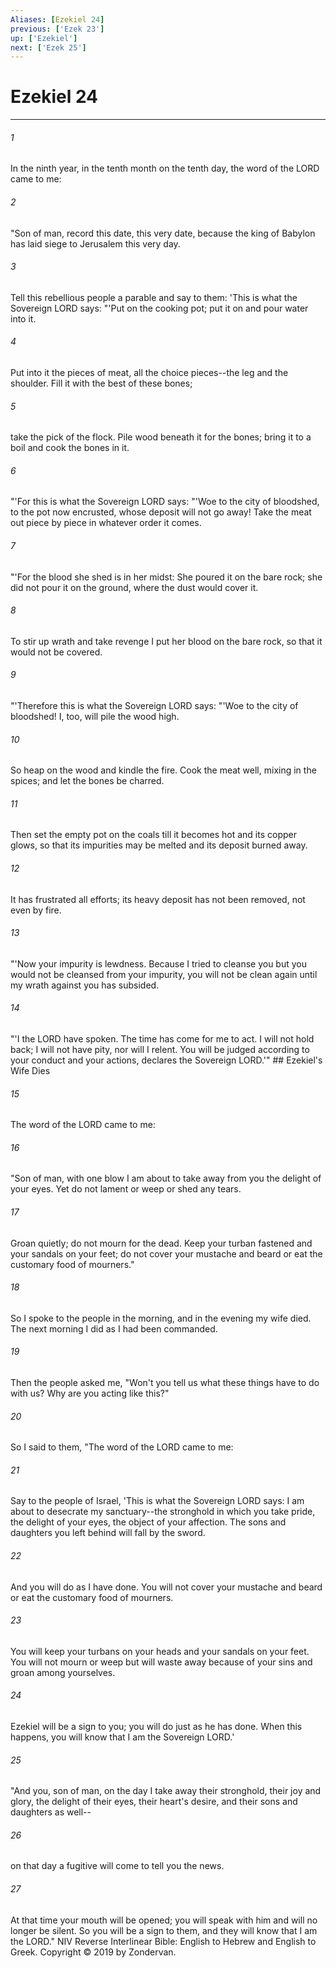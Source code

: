 ```yaml
---
Aliases: [Ezekiel 24]
previous: ['Ezek 23']
up: ['Ezekiel']
next: ['Ezek 25']
---
```

# Ezekiel 24

***


###### 1 
In the ninth year, in the tenth month on the tenth day, the word of the LORD came to me: 

###### 2 
"Son of man, record this date, this very date, because the king of Babylon has laid siege to Jerusalem this very day. 

###### 3 
Tell this rebellious people a parable and say to them: 'This is what the Sovereign LORD says: "'Put on the cooking pot; put it on and pour water into it. 

###### 4 
Put into it the pieces of meat, all the choice pieces--the leg and the shoulder. Fill it with the best of these bones; 

###### 5 
take the pick of the flock. Pile wood beneath it for the bones; bring it to a boil and cook the bones in it. 

###### 6 
"'For this is what the Sovereign LORD says: "'Woe to the city of bloodshed, to the pot now encrusted, whose deposit will not go away! Take the meat out piece by piece in whatever order it comes. 

###### 7 
"'For the blood she shed is in her midst: She poured it on the bare rock; she did not pour it on the ground, where the dust would cover it. 

###### 8 
To stir up wrath and take revenge I put her blood on the bare rock, so that it would not be covered. 

###### 9 
"'Therefore this is what the Sovereign LORD says: "'Woe to the city of bloodshed! I, too, will pile the wood high. 

###### 10 
So heap on the wood and kindle the fire. Cook the meat well, mixing in the spices; and let the bones be charred. 

###### 11 
Then set the empty pot on the coals till it becomes hot and its copper glows, so that its impurities may be melted and its deposit burned away. 

###### 12 
It has frustrated all efforts; its heavy deposit has not been removed, not even by fire. 

###### 13 
"'Now your impurity is lewdness. Because I tried to cleanse you but you would not be cleansed from your impurity, you will not be clean again until my wrath against you has subsided. 

###### 14 
"'I the LORD have spoken. The time has come for me to act. I will not hold back; I will not have pity, nor will I relent. You will be judged according to your conduct and your actions, declares the Sovereign LORD.'" ## Ezekiel's Wife Dies 

###### 15 
The word of the LORD came to me: 

###### 16 
"Son of man, with one blow I am about to take away from you the delight of your eyes. Yet do not lament or weep or shed any tears. 

###### 17 
Groan quietly; do not mourn for the dead. Keep your turban fastened and your sandals on your feet; do not cover your mustache and beard or eat the customary food of mourners." 

###### 18 
So I spoke to the people in the morning, and in the evening my wife died. The next morning I did as I had been commanded. 

###### 19 
Then the people asked me, "Won't you tell us what these things have to do with us? Why are you acting like this?" 

###### 20 
So I said to them, "The word of the LORD came to me: 

###### 21 
Say to the people of Israel, 'This is what the Sovereign LORD says: I am about to desecrate my sanctuary--the stronghold in which you take pride, the delight of your eyes, the object of your affection. The sons and daughters you left behind will fall by the sword. 

###### 22 
And you will do as I have done. You will not cover your mustache and beard or eat the customary food of mourners. 

###### 23 
You will keep your turbans on your heads and your sandals on your feet. You will not mourn or weep but will waste away because of your sins and groan among yourselves. 

###### 24 
Ezekiel will be a sign to you; you will do just as he has done. When this happens, you will know that I am the Sovereign LORD.' 

###### 25 
"And you, son of man, on the day I take away their stronghold, their joy and glory, the delight of their eyes, their heart's desire, and their sons and daughters as well-- 

###### 26 
on that day a fugitive will come to tell you the news. 

###### 27 
At that time your mouth will be opened; you will speak with him and will no longer be silent. So you will be a sign to them, and they will know that I am the LORD." NIV Reverse Interlinear Bible: English to Hebrew and English to Greek. Copyright © 2019 by Zondervan.
